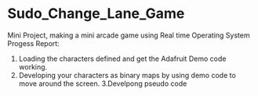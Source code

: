 # Sudo_Change_Lane_Game
Mini Project, making a mini arcade game using Real time Operating System
Progess Report:
1. Loading the characters defined and get the Adafruit Demo code working.
2. Developing your characters as binary maps by using demo code to move around the screen.
3.Develpong pseudo code

